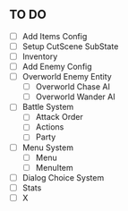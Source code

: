 ## TO DO

- [ ] Add Items Config
- [ ] Setup CutScene SubState
- [ ] Inventory
- [ ] Add Enemy Config
- [ ] Overworld Enemy Entity
    - [ ] Overworld Chase AI
    - [ ] Overworld Wander AI
- [ ] Battle System
    - [ ] Attack Order
    - [ ] Actions
    - [ ] Party
- [ ] Menu System
    - [ ] Menu
    - [ ] MenuItem
- [ ] Dialog Choice System
- [ ] Stats
- [ ] X
